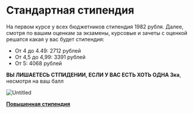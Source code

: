 # Стандартная стипендия

На первом курсе у всех бюджетников стипендия 1982 рубля. Далее, смотря по вашим оценкам за экзамены, курсовые и зачеты с оценкой решатся какая у вас будет стипендия:

- От 4 до 4.49: 2712 рублей
- От 4,5 до 4,99: 3391 рублей
- От 5: 4068 рублей

**ВЫ ЛИШАЕТЕСЬ СТПИДЕНИИ, ЕСЛИ У ВАС ЕСТЬ ХОТЬ ОДНА 3ка**, несмотря на ваш балл

![Untitled](%D0%A1%D1%82%D0%B0%D0%BD%D0%B4%D0%B0%D1%80%D1%82%D0%BD%D0%B0%D1%8F%20%D1%81%D1%82%D0%B8%D0%BF%D0%B5%D0%BD%D0%B4%D0%B8%D1%8F%2020c8b98bbd5c81598543f045f523c360/54b428a0-c028-4c8f-a4d3-b15d9a6858f9.png)

[**Повышенная стипендия**](%D0%9F%D0%BE%D0%B2%D1%8B%D1%88%D0%B5%D0%BD%D0%BD%D0%B0%D1%8F%20%D1%81%D1%82%D0%B8%D0%BF%D0%B5%D0%BD%D0%B4%D0%B8%D1%8F%2020c8b98bbd5c81f3a3aaca3d13e6a92a.md)